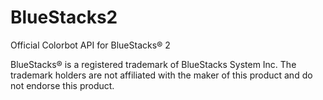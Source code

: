 # BlueStacks2
Official Colorbot API for BlueStacks® 2

BlueStacks® is a registered trademark of BlueStacks System Inc. The trademark holders are not affiliated with the maker of this product and do not endorse this product.
